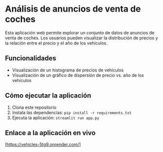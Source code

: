 # Análisis de anuncios de venta de coches

Esta aplicación web permite explorar un conjunto de datos de anuncios de venta de coches. Los usuarios pueden visualizar la distribución de precios y la relación entre el precio y el año de los vehículos.

## Funcionalidades

- Visualización de un histograma de precios de vehículos
- Visualización de un gráfico de dispersión de precio vs. año de los vehículos

## Cómo ejecutar la aplicación

1. Clona este repositorio
2. Instala las dependencias: `pip install -r requirements.txt`
3. Ejecuta la aplicación: `streamlit run app.py`

## Enlace a la aplicación en vivo

[https://vehicles-5tg9.onrender.com/] 
